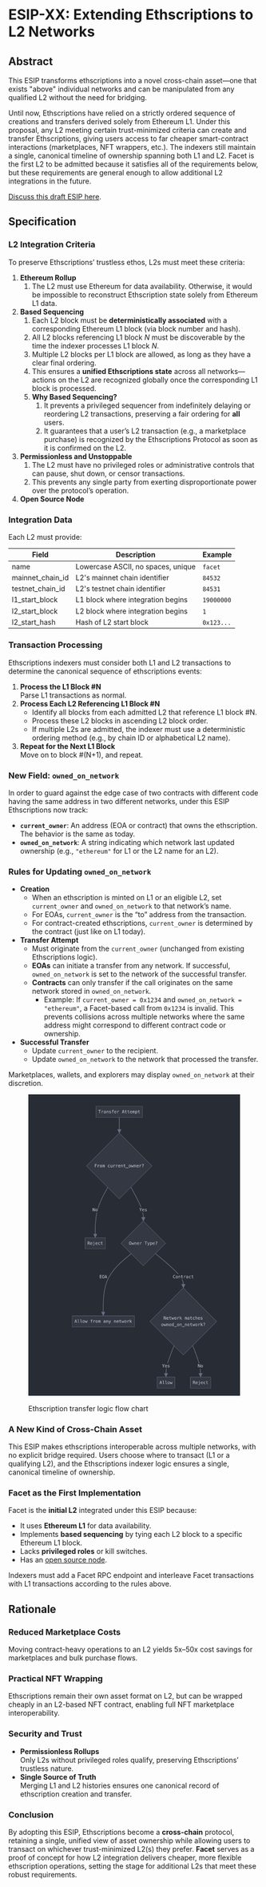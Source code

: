 # ESIP-XX: Extending Ethscriptions to L2 Networks

## Abstract

This ESIP transforms ethscriptions into a novel cross-chain asset—one that exists "above" individual networks and can be manipulated from any qualified L2 without the need for bridging.

Until now, Ethscriptions have relied on a strictly ordered sequence of creations and transfers derived solely from Ethereum L1. Under this proposal, any L2 meeting certain trust-minimized criteria can create and transfer Ethscriptions, giving users access to far cheaper smart-contract interactions (marketplaces, NFT wrappers, etc.). The indexers still maintain a single, canonical timeline of ownership spanning both L1 and L2. Facet is the first L2 to be admitted because it satisfies all of the requirements below, but these requirements are general enough to allow additional L2 integrations in the future.

[Discuss this draft ESIP here](https://github.com/ethscriptions-protocol/ESIP-Discussion/issues/24).

## Specification

### L2 Integration Criteria

To preserve Ethscriptions’ trustless ethos, L2s must meet these criteria:

1. **Ethereum Rollup**
   1. The L2 must use Ethereum for data availability. Otherwise, it would be impossible to reconstruct Ethscription state solely from Ethereum L1 data.
2. **Based Sequencing**
   1. Each L2 block must be **deterministically associated** with a corresponding Ethereum L1 block (via block number and hash).
   2. All L2 blocks referencing L1 block _N_ must be discoverable by the time the indexer processes L1 block _N_.
   3. Multiple L2 blocks per L1 block are allowed, as long as they have a clear final ordering.
   4. This ensures a **unified Ethscriptions state** across all networks—actions on the L2 are recognized globally once the corresponding L1 block is processed.
   5. **Why Based Sequencing?**
      1. It prevents a privileged sequencer from indefinitely delaying or reordering L2 transactions, preserving a fair ordering for **all** users.
      2. It guarantees that a user’s L2 transaction (e.g., a marketplace purchase) is recognized by the Ethscriptions Protocol as soon as it is confirmed on the L2.
3. **Permissionless and Unstoppable**
   1. The L2 must have no privileged roles or administrative controls that can pause, shut down, or censor transactions.
   2. This prevents any single party from exerting disproportionate power over the protocol’s operation.
4. **Open Source Node**

### Integration Data

Each L2 must provide:

| Field              | Description                        | Example    |
| ------------------ | ---------------------------------- | ---------- |
| name               | Lowercase ASCII, no spaces, unique | `facet`    |
| mainnet\_chain\_id | L2's mainnet chain identifier      | `84532`    |
| testnet\_chain\_id | L2's testnet chain identifier      | `84531`    |
| l1\_start\_block   | L1 block where integration begins  | `19000000` |
| l2\_start\_block   | L2 block where integration begins  | `1`        |
| l2\_start\_hash    | Hash of L2 start block             | `0x123...` |

### Transaction Processing

Ethscriptions indexers must consider both L1 and L2 transactions to determine the canonical sequence of ethscriptions events:

1. **Process the L1 Block #N**\
   Parse L1 transactions as normal.
2. **Process Each L2 Referencing L1 Block #N**
   * Identify all blocks from each admitted L2 that reference L1 block #N.
   * Process these L2 blocks in ascending L2 block order.
   * If multiple L2s are admitted, the indexer must use a deterministic ordering method (e.g., by chain ID or alphabetical L2 name).
3. **Repeat for the Next L1 Block**\
   Move on to block #(N+1), and repeat.

### New Field: `owned_on_network`

In order to guard against the edge case of two contracts with different code having the same address in two different networks, under this ESIP Ethscriptions now track:

* **`current_owner`**: An address (EOA or contract) that owns the ethscription. The behavior is the same as today.
* **`owned_on_network`**: A string indicating which network last updated ownership (e.g., `"ethereum"` for L1 or the L2 name for an L2).

### Rules for Updating `owned_on_network`

* **Creation**
  * When an ethscription is minted on L1 or an eligible L2, set `current_owner` and `owned_on_network` to that network’s name.
  * For EOAs, `current_owner` is the “to” address from the transaction.
  * For contract-created ethscriptions, `current_owner` is determined by the contract (just like on L1 today).
* **Transfer Attempt**
  * Must originate from the `current_owner` (unchanged from existing Ethscriptions logic).
  * **EOAs** can initiate a transfer from any network. If successful, `owned_on_network` is set to the network of the successful transfer.
  * **Contracts** can only transfer if the call originates on the same network stored in `owned_on_network`.
    * Example: If `current_owner = 0x1234` and `owned_on_network = "ethereum"`, a Facet-based call from `0x1234` is invalid. This prevents collisions across multiple networks where the same address might correspond to different contract code or ownership.
* **Successful Transfer**
  * Update `current_owner` to the recipient.
  * Update `owned_on_network` to the network that processed the transfer.

Marketplaces, wallets, and explorers may display `owned_on_network` at their discretion.

<figure><img src="../../.gitbook/assets/Zight 2025-01-29 at 10.24.54 AM.png" alt=""><figcaption><p>Ethscription transfer logic flow chart</p></figcaption></figure>

### A New Kind of Cross-Chain Asset

This ESIP makes ethscriptions interoperable across multiple networks, with no explicit bridge required. Users choose where to transact (L1 or a qualifying L2), and the Ethscriptions indexer logic ensures a single, canonical timeline of ownership.

### Facet as the First Implementation

Facet is the **initial L2** integrated under this ESIP because:

* It uses **Ethereum L1** for data availability.
* Implements **based sequencing** by tying each L2 block to a specific Ethereum L1 block.
* Lacks **privileged roles** or kill switches.
* Has an [open source node](https://github.com/0xFacet/facet-node).

Indexers must add a Facet RPC endpoint and interleave Facet transactions with L1 transactions according to the rules above.

## Rationale

### Reduced Marketplace Costs

Moving contract-heavy operations to an L2 yields 5x–50x cost savings for marketplaces and bulk purchase flows.

### Practical NFT Wrapping

Ethscriptions remain their own asset format on L2, but can be wrapped cheaply in an L2-based NFT contract, enabling full NFT marketplace interoperability.

### Security and Trust

* **Permissionless Rollups**\
  Only L2s without privileged roles qualify, preserving Ethscriptions’ trustless nature.
* **Single Source of Truth**\
  Merging L1 and L2 histories ensures one canonical record of ethscription creation and transfer.

### Conclusion

By adopting this ESIP, Ethscriptions become a **cross-chain** protocol, retaining a single, unified view of asset ownership while allowing users to transact on whichever trust-minimized L2(s) they prefer. **Facet** serves as a proof of concept for how L2 integration delivers cheaper, more flexible ethscription operations, setting the stage for additional L2s that meet these robust requirements.
